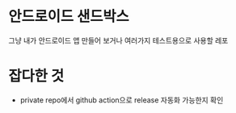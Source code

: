 # 안드로이드 샌드박스

그냥 내가 안드로이드 앱 만들어 보거나 여러가지 테스트용으로 사용할 레포

# 잡다한 것
- private repo에서 github action으로 release 자동화 가능한지 확인